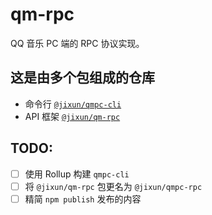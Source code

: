 # qm-rpc

QQ 音乐 PC 端的 RPC 协议实现。

## 这是由多个包组成的仓库

- 命令行 [`@jixun/qmpc-cli`](./packages/qmpc-cli/)
- API 框架 [`@jixun/qm-rpc`](./packages/qmpc-rpc/)

## TODO:

- [ ] 使用 Rollup 构建 `qmpc-cli`
- [ ] 将 `@jixun/qm-rpc` 包更名为 `@jixun/qmpc-rpc`
- [ ] 精简 `npm publish` 发布的内容
